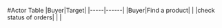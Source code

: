 #Actor Table
|Buyer|Target|
|-----|------|
|Buyer|Find a product|
|   |check status of orders|
|   |
